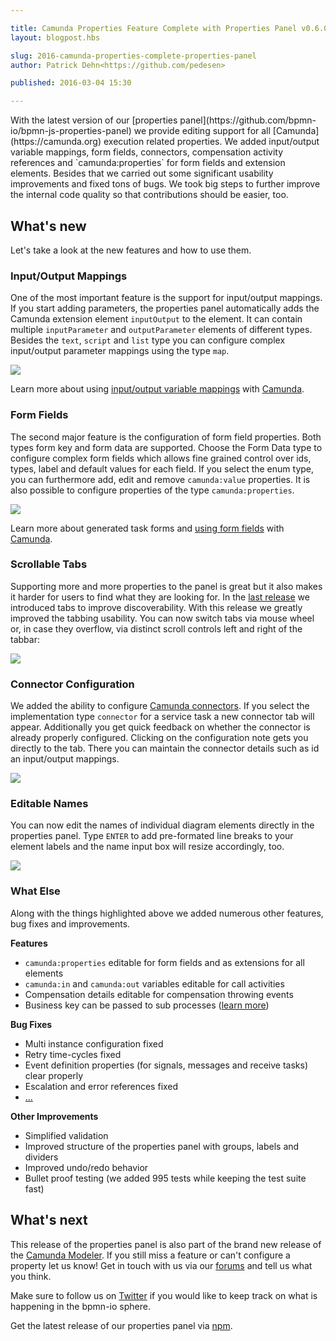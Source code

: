 ```yaml
---

title: Camunda Properties Feature Complete with Properties Panel v0.6.0
layout: blogpost.hbs

slug: 2016-camunda-properties-complete-properties-panel
author: Patrick Dehn<https://github.com/pedesen>

published: 2016-03-04 15:30

---
```



<p class="introduction">
  With the latest version of our [properties panel](https://github.com/bpmn-io/bpmn-js-properties-panel) we provide editing support for all [Camunda](https://camunda.org) execution related properties. We added input/output variable mappings, form fields, connectors, compensation activity references and `camunda:properties` for form fields and extension elements. Besides that we carried out some significant usability improvements and fixed tons of bugs. We took big steps to further improve the internal code quality so that contributions should be easier, too.
</p>

<!-- continue -->

## What's new

Let's take a look at the new features and how to use them.


### Input/Output Mappings

One of the most important feature is the support for input/output mappings. If you start adding parameters, the properties panel automatically adds the Camunda extension element `inputOutput` to the element. It can contain multiple `inputParameter` and `outputParameter` elements of different types. Besides the `text`, `script` and `list` type you can configure complex input/output parameter mappings using the type `map`.

<div class="figure">
  <img src="{{ assets }}/attachments/blog/2016/004-input-output.png">
</div>

Learn more about using [input/output variable mappings](https://docs.camunda.org/manual/7.4/user-guide/process-engine/variables/#input-output-variable-mapping) with [Camunda](https://camunda.org).


### Form Fields

The second major feature is the configuration of form field properties. Both types form key and form data are supported. Choose the Form Data type to configure complex form fields which allows fine grained control over ids, types, label and default values for each field. If you select the enum type, you can furthermore add, edit and remove `camunda:value` properties. It is also possible to configure properties of the type `camunda:properties`.


<div class="figure">
  <img src="{{ assets }}/attachments/blog/2016/004-form-fields.png">
</div>

Learn more about generated task forms and [using form fields](https://docs.camunda.org/manual/7.4/user-guide/task-forms/#generated-task-forms) with [Camunda](https://camunda.org).


### Scrollable Tabs

Supporting more and more properties to the panel is great but it also makes it harder for users to find what they are looking for. In the [last release](https://bpmn.io/blog/posts/2016-properties-panel-050.html) we introduced tabs to improve discoverability. With this release we greatly improved the tabbing usability. You can now switch tabs via mouse wheel or, in case they overflow, via distinct scroll controls left and right of the tabbar:

<div class="figure">
  <img src="{{ assets }}/attachments/blog/2016/004-tabs.gif">
</div>


### Connector Configuration

We added the ability to configure [Camunda connectors](https://docs.camunda.org/manual/7.4/user-guide/process-engine/connectors). If you select the implementation type `connector` for a service task a new connector tab will appear. Additionally you get quick feedback on whether the connector is already properly configured. Clicking on the configuration note gets you directly to the tab. There you can maintain the connector details such as id an input/output mappings.

<div class="figure">
  <img src="{{ assets }}/attachments/blog/2016/004-connector.gif">
</div>


### Editable Names

You can now edit the names of individual diagram elements directly in the properties panel.
Type `ENTER` to add pre-formated line breaks to your element labels and the name input box will resize accordingly, too.

<div class="figure">
  <img src="{{ assets }}/attachments/blog/2016/004-names.gif">
</div>


### What Else

Along with the things highlighted above we added numerous other features, bug fixes and improvements.


__Features__

* `camunda:properties` editable for form fields and as extensions for all elements
* `camunda:in` and `camunda:out` variables editable for call activities
* Compensation details editable for compensation throwing events
* Business key can be passed to sub processes ([learn more](https://docs.camunda.org/manual/7.4/reference/bpmn20/subprocesses/call-activity/#passing-business-key))


__Bug Fixes__

* Multi instance configuration fixed
* Retry time-cycles fixed
* Event definition properties (for signals, messages  and receive tasks) clear properly
* Escalation and error references fixed
* [...](https://github.com/bpmn-io/bpmn-js-properties-panel/commits/master)


__Other Improvements__

* Simplified validation
* Improved structure of the properties panel with groups, labels and dividers
* Improved undo/redo behavior
* Bullet proof testing (we added 995 tests while keeping the test suite fast)


## What's next

This release of the properties panel is also part of the brand new release of the [Camunda Modeler](https://camunda.org/bpmn/tool/). If you still miss a feature or can't configure a property let us know! Get in touch with us via our [forums](https://forum.bpmn.io) and tell us what you think.

Make sure to follow us on [Twitter](https://twitter.com/bpmn_io) if you would like to keep track on what is happening in the bpmn-io sphere.

Get the latest release of our properties panel via [npm](https://www.npmjs.com/package/bpmn-js-properties-panel).
